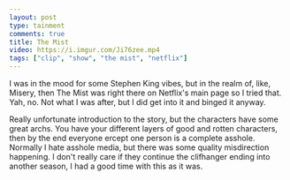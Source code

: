 ```yaml
---
layout: post
type: tainment
comments: true
title: The Mist
video: https://i.imgur.com/Ji76zee.mp4
tags: ["clip", "show", "the mist", "netflix"]
---
```

I was in the mood for some Stephen King vibes, but in the realm of, like, Misery, then The Mist was right there on Netflix's main page so I tried that.  Yah, no.  Not what I was after, but I did get into it and binged it anyway.

Really unfortunate introduction to the story, but the characters have some great archs.  You have your different layers of good and rotten characters, then by the end everyone ercept one person is a complete asshole.  Normally I hate asshole media, but there was some quality misdirection happening.  I don't really care if they continue the clifhanger ending into another season, I had a good time with this as it was.
